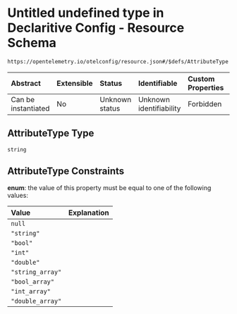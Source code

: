 # Untitled undefined type in Declaritive Config - Resource Schema

```txt
https://opentelemetry.io/otelconfig/resource.json#/$defs/AttributeType
```



| Abstract            | Extensible | Status         | Identifiable            | Custom Properties | Additional Properties | Access Restrictions | Defined In                                                        |
| :------------------ | :--------- | :------------- | :---------------------- | :---------------- | :-------------------- | :------------------ | :---------------------------------------------------------------- |
| Can be instantiated | No         | Unknown status | Unknown identifiability | Forbidden         | Allowed               | none                | [resource.json\*](../schema/resource.json "open original schema") |

## AttributeType Type

`string`

## AttributeType Constraints

**enum**: the value of this property must be equal to one of the following values:

| Value            | Explanation |
| :--------------- | :---------- |
| `null`           |             |
| `"string"`       |             |
| `"bool"`         |             |
| `"int"`          |             |
| `"double"`       |             |
| `"string_array"` |             |
| `"bool_array"`   |             |
| `"int_array"`    |             |
| `"double_array"` |             |
